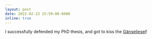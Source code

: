 ```yaml
---
layout: post
date: 2022-02-23 15:59:00-0400
inline: true
---
```


I successfully defended my PhD thesis, and got to kiss the [Gänseliesel](https://en.wikipedia.org/wiki/G%C3%A4nseliesel)!